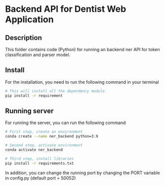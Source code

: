# Backend API for Dentist Web Application
## Description
This folder contains code (Python) for running an backend ner API for token classification and parser model.
## Install
For the installation, you need to run the following command in your terminal
```sh
# This will install all the dependency module
pip install -r requirement
```
## Running server
For running the server, you can run the following command
```sh
# First step, create an environment
conda create --name ner_backend python=3.9

# Second step, activate environment
conda activate ner_backend

# Third step, install libraries
pip install -r requirements.txt
```
In addition, you can change the running port by changing the PORT variable in config.py (default port = 50052)